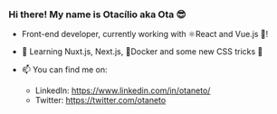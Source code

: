 ### Hi there! My name is Otacílio aka Ota 😎

- Front-end developer, currently working with ⚛React and Vue.js 💚!

- 🌱 Learning Nuxt.js, Next.js, 🐋Docker and some new CSS tricks 🎩

- 📫 You can find me on:
  - LinkedIn: https://www.linkedin.com/in/otaneto/
  - Twitter: https://twitter.com/otaneto

